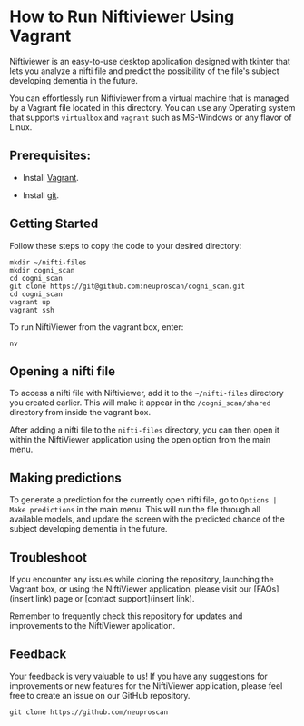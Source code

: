 
# How to Run Niftiviewer Using Vagrant

Niftiviewer is an easy-to-use desktop application designed with tkinter that
lets you analyze a nifti file and predict the possibility of the file's subject
developing dementia in the future.

You can effortlessly run Niftiviewer from a virtual machine that is managed by
a Vagrant file located in this directory. You can use any Operating system that
supports `virtualbox` and `vagrant` such as MS-Windows or any flavor of Linux.

## Prerequisites:

- Install [Vagrant](https://developer.hashicorp.com/vagrant/docs/installation).

- Install [git](https://git-scm.com/book/en/v2/Getting-Started-Installing-Git).

## Getting Started

Follow these steps to copy the code to your desired directory:

```
mkdir ~/nifti-files
mkdir cogni_scan
cd cogni_scan
git clone https://git@github.com:neuproscan/cogni_scan.git
cd cogni_scan
vagrant up
vagrant ssh
```

To run NiftiViewer from the vagrant box, enter:

```
nv
```

## Opening a nifti file

To access a nifti file with Niftiviewer, add it to the `~/nifti-files`
directory you created earlier. This will make it appear in the
`/cogni_scan/shared` directory from inside the vagrant box.

After adding a nifti file to the `nifti-files` directory, you can then open it
within the NiftiViewer application using the open option from the main menu.

## Making predictions

To generate a prediction for the currently open nifti file, go to `Options |
Make predictions` in the main menu. This will run the file through all
available models, and update the screen with the predicted chance of the
subject developing dementia in the future.


## Troubleshoot

If you encounter any issues while cloning the repository, launching the Vagrant
box, or using the NiftiViewer application, please visit our [FAQs](insert link)
page or [contact support](insert link).

Remember to frequently check this repository for updates and improvements to
the NiftiViewer application.

## Feedback

Your feedback is very valuable to us! If you have any suggestions for
improvements or new features for the NiftiViewer application, please feel free
to create an issue on our GitHub repository.

`git clone https://github.com/neuproscan`

